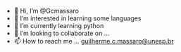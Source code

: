 - 👋 Hi, I’m @Gcmassaro
- 👀 I’m interested in learning some languages
- 🌱 I’m currently learning python
- 💞️ I’m looking to collaborate on ...
- 📫 How to reach me ... guilherme.c.massaro@unesp.br

<!---
Gcmassaro/Gcmassaro is a ✨ special ✨ repository because its `README.md` (this file) appears on your GitHub profile.
You can click the Preview link to take a look at your changes.
--->
